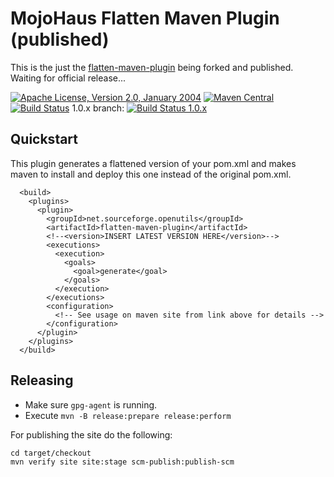 # MojoHaus Flatten Maven Plugin (published)

This is the just the [flatten-maven-plugin](http://www.mojohaus.org/flatten-maven-plugin/) being forked and published. Waiting for official release...
 
[![Apache License, Version 2.0, January 2004](https://img.shields.io/github/license/mojohaus/versions-maven-plugin.svg?label=License)](http://www.apache.org/licenses/)
[![Maven Central](https://img.shields.io/maven-central/v/org.codehaus.mojo/flatten-maven-plugin.svg?label=Maven%20Central)](http://search.maven.org/#search%7Cga%7C1%7Cflatten-maven-plugin)
[![Build Status](https://travis-ci.org/mojohaus/flatten-maven-plugin.svg?branch=master)](https://travis-ci.org/mojohaus/flatten-maven-plugin)
1.0.x branch: [![Build Status 1.0.x](https://travis-ci.org/mojohaus/flatten-maven-plugin.svg?branch=1.0.x)](https://travis-ci.org/mojohaus/flatten-maven-plugin)

## Quickstart
This plugin generates a flattened version of your pom.xml and makes maven to install and deploy this one instead of the original pom.xml.
```
  <build>
    <plugins>
      <plugin>
        <groupId>net.sourceforge.openutils</groupId>
        <artifactId>flatten-maven-plugin</artifactId>
        <!--<version>INSERT LATEST VERSION HERE</version>-->
        <executions>
          <execution>
            <goals>
              <goal>generate</goal>
            </goals>
          </execution>
        </executions>
        <configuration>
          <!-- See usage on maven site from link above for details -->
        </configuration>
      </plugin>
    </plugins>
  </build>
```

## Releasing

* Make sure `gpg-agent` is running.
* Execute `mvn -B release:prepare release:perform`

For publishing the site do the following:

```
cd target/checkout
mvn verify site site:stage scm-publish:publish-scm
```
